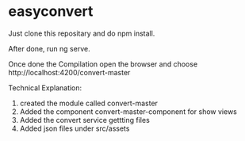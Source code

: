 # easyconvert
 
 
 Just clone this repositary and do npm install.
 
 After done, run ng serve.
 
 Once done the Compilation  open the browser and choose http://localhost:4200/convert-master
 
 Technical Explanation:
 
 1. created the module called convert-master
 2. Added the component convert-master-component for show views
 3. Added the convert service gettting files
 4. Added json files under src/assets
